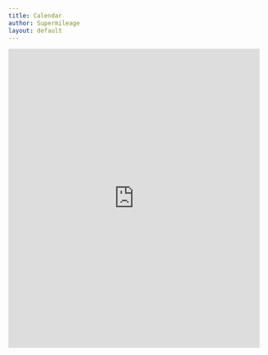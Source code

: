 ```yaml
---
title: Calendar
author: Supermileage
layout: default
---
```


<iframe
  src="https://www.google.com/calendar/embed?src=publicrelations%40supermileage.ca&ctz=America/Vancouver"
  style="border: 0"
  width="100%"
  height="600"
  frameborder="0"
  scrolling="no"
  >
</iframe>
